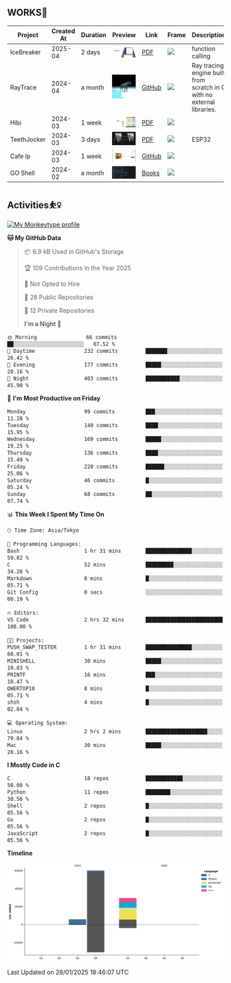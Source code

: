## WORKS🍋

| Project     | Created At | Duration | Preview                                                        | Link                                                                       | Frame                                                                                   | Description                                                            |
| ----------- | ---------- | -------- | -------------------------------------------------------------- | -------------------------------------------------------------------------- | --------------------------------------------------------------------------------------- | ---------------------------------------------------------------------- |
| IceBreaker  | 2025-04    | 2 days   | <img src="./assets/IceBreaker.png" alt="Ice" width="100px">    | [PDF](https://github.com/QWERTOP18/SLIDES/blob/main/IceBreaker.pdf)        | <img src="https://skillicons.dev/icons?i=fastapi,mongodb,react,tailwind" height="50px"> | function calling                                                       |
| RayTrace    | 2024-04    | a month  | <img src="./assets/wolf.png" alt="RT" width="100px">           | [GitHub](https://github.com/QWERTOP18/MINIRT)                              | <img src="https://skillicons.dev/icons?i=c" height="50px">                              | Ray tracing engine built from scratch in C with no external libraries. |
| Hibi        | 2024-03    | 1 week   | <img src="./assets/Hibi.png" alt="Hibi" width="100px">         | [PDF](https://github.com/QWERTOP18/SLIDES/blob/main/Hibi.pdf)              | <img src="https://skillicons.dev/icons?i=rails,js,figma" height="50px">                 |                                                                        |
| TeethJocker | 2024-03    | 3 days   | <img src="./assets/TeethJocker.png" alt="Teeth" width="100px"> | [PDF](https://github.com/QWERTOP18/SLIDES/blob/main/TeethJocker.pdf)       | <img src="https://skillicons.dev/icons?i=c,nextjs" height="50px">                       | ESP32                                                                  |
| Cafe lp     | 2024-03    | 1 week   | <img src="./assets/cafe.png" alt="Cafe" width="100px">         | [GitHub](https://github.com/QWERTOP18s/RAILS_DEMO_CAFE_LP)                 | <img src="https://skillicons.dev/icons?i=scss,css,rails" height="50px">                 |
| GO Shell    | 2024-02    | a month  | <img src="./assets/go-shell.png" alt="go" width="100px">       | [Books](https://github.com/QWERTOP18/ZENN/tree/main/books/go-shell-202502) | <img src="https://skillicons.dev/icons?i=go,bash" height="50px">                        |                                                                        |

## Activities⛹️‍♀️

 <a href="https://monkeytype.com/profile/qwertop18">
   <img src="https://raw.githubusercontent.com/QWERTOP18/QWERTOP18/monkeytype-readme/SVG_NAME" alt="My Monkeytype profile" />
 </a>

<!--START_SECTION:waka-->

**🐱 My GitHub Data**

> 📦 6.9 kB Used in GitHub's Storage
>
> 🏆 109 Contributions in the Year 2025
>
> 🚫 Not Opted to Hire
>
> 📜 28 Public Repositories
>
> 🔑 12 Private Repositories
>
> **I'm a Night 🦉**

```text
🌞 Morning                66 commits          ██░░░░░░░░░░░░░░░░░░░░░░░   07.52 %
🌆 Daytime                232 commits         ███████░░░░░░░░░░░░░░░░░░   26.42 %
🌃 Evening                177 commits         █████░░░░░░░░░░░░░░░░░░░░   20.16 %
🌙 Night                  403 commits         ███████████░░░░░░░░░░░░░░   45.90 %
```

📅 **I'm Most Productive on Friday**

```text
Monday                   99 commits          ███░░░░░░░░░░░░░░░░░░░░░░   11.28 %
Tuesday                  140 commits         ████░░░░░░░░░░░░░░░░░░░░░   15.95 %
Wednesday                169 commits         █████░░░░░░░░░░░░░░░░░░░░   19.25 %
Thursday                 136 commits         ████░░░░░░░░░░░░░░░░░░░░░   15.49 %
Friday                   220 commits         ██████░░░░░░░░░░░░░░░░░░░   25.06 %
Saturday                 46 commits          █░░░░░░░░░░░░░░░░░░░░░░░░   05.24 %
Sunday                   68 commits          ██░░░░░░░░░░░░░░░░░░░░░░░   07.74 %
```

📊 **This Week I Spent My Time On**

```text
🕑︎ Time Zone: Asia/Tokyo

💬 Programming Languages:
Bash                     1 hr 31 mins        ███████████████░░░░░░░░░░   59.82 %
C                        52 mins             █████████░░░░░░░░░░░░░░░░   34.28 %
Markdown                 8 mins              █░░░░░░░░░░░░░░░░░░░░░░░░   05.71 %
Git Config               0 secs              ░░░░░░░░░░░░░░░░░░░░░░░░░   00.19 %

🔥 Editors:
VS Code                  2 hrs 32 mins       █████████████████████████   100.00 %

🐱‍💻 Projects:
PUSH_SWAP_TESTER         1 hr 31 mins        ███████████████░░░░░░░░░░   60.01 %
MINISHELL                30 mins             █████░░░░░░░░░░░░░░░░░░░░   19.83 %
PRINTF                   16 mins             ███░░░░░░░░░░░░░░░░░░░░░░   10.47 %
QWERTOP18                8 mins              █░░░░░░░░░░░░░░░░░░░░░░░░   05.71 %
shsh                     4 mins              █░░░░░░░░░░░░░░░░░░░░░░░░   02.84 %

💻 Operating System:
Linux                    2 hrs 2 mins        ████████████████████░░░░░   79.84 %
Mac                      30 mins             █████░░░░░░░░░░░░░░░░░░░░   20.16 %
```

**I Mostly Code in C**

```text
C                        18 repos            ████████████░░░░░░░░░░░░░   50.00 %
Python                   11 repos            ████████░░░░░░░░░░░░░░░░░   30.56 %
Shell                    2 repos             █░░░░░░░░░░░░░░░░░░░░░░░░   05.56 %
Go                       2 repos             █░░░░░░░░░░░░░░░░░░░░░░░░   05.56 %
JavaScript               2 repos             █░░░░░░░░░░░░░░░░░░░░░░░░   05.56 %
```

**Timeline**

![Lines of Code chart](https://raw.githubusercontent.com/QWERTOP18/QWERTOP18/main/assets/bar_graph.png)

Last Updated on 28/01/2025 18:46:07 UTC

<!--END_SECTION:waka-->
